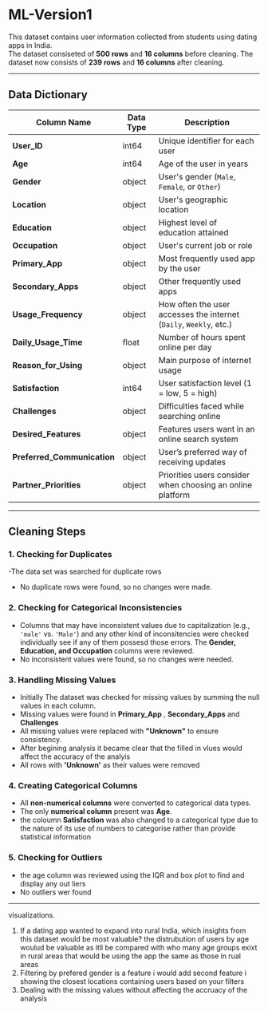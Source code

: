 # **ML-Version1**  
This dataset contains user information collected from students using dating apps in India.  
The dataset consiseted  of **500 rows** and **16 columns** before cleaning.
The dataset now consists of **239 rows** and **16 columns** after cleaning.

---

## **Data Dictionary**  

| Column Name               | Data Type | Description |
|---------------------------|----------|-------------|
| **User_ID**               | int64    | Unique identifier for each user |
| **Age**                   | int64    | Age of the user in years |
| **Gender**                | object   | User's gender (`Male`, `Female`, or `Other`) |
| **Location**              | object   | User's geographic location |
| **Education**             | object   | Highest level of education attained |
| **Occupation**            | object   | User's current job or role |
| **Primary_App**           | object   | Most frequently used app by the user |
| **Secondary_Apps**        | object   | Other frequently used apps |
| **Usage_Frequency**       | object   | How often the user accesses the internet (`Daily`, `Weekly`, etc.) |
| **Daily_Usage_Time**      | float    | Number of hours spent online per day |
| **Reason_for_Using**      | object   | Main purpose of internet usage |
| **Satisfaction**          | int64    | User satisfaction level (1 = low, 5 = high) |
| **Challenges**            | object   | Difficulties faced while searching online |
| **Desired_Features**      | object   | Features users want in an online search system |
| **Preferred_Communication** | object | User’s preferred way of receiving updates |
| **Partner_Priorities**    | object   | Priorities users consider when choosing an online platform |

---

## **Cleaning Steps**  

### **1. Checking for Duplicates** 
-The data set was searched for duplicate rows
- No duplicate rows were found, so no changes were made.  

### **2. Checking for Categorical Inconsistencies**  
- Columns that may have inconsistent values due to capitalization (e.g., `'male'` vs. `'Male'`)  and any other kind of inconsitencies were checked individually  see if any of them possesd those errors. The **Gender, Education, and Occupation** columns were reviewed.  
- No inconsistent values were found, so no changes were needed.  

### **3. Handling Missing Values**  
- Initially The dataset was checked for missing values by summing the null values in each column.  
- Missing values were found in  **Primary_App** , **Secondary_Apps** and **Challenges**  
- All missing values were replaced with **"Unknown"** to ensure consistency.
- After begining analysis it became clear that the filled in vlues would affect the accuracy of the analyis
- All rows with **'Unknown'** as their values were removed 

### **4. Creating Categorical Columns**  
- All **non-numerical columns** were converted to categorical data types.  
- The only **numerical column** present was **Age**.
- the coloumn **Satisfaction** was also changed to a categorical type due to the nature of its use of numbers to categorise rather than provide statistical information

### **5. Checking for Outliers**
- the age column was reviewed using the IQR and box plot to find and display any out liers
- No outliers wer found
---

visualizations. 
1. If a dating app wanted to expand into rural India, which insights from this dataset 
would be most valuable?
the distrubution of users by age woulud be valuable as itll be compared with who many age groups exixt in rural areas that would be using the app the same as those in rual areas
2. Filtering by prefered gender is a feature i would add
   second feature i showing the closest locations containing users based on your filters
3. Dealing with the missing values without affecting the accruacy of the analysis
